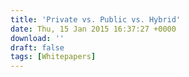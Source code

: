 ```yaml
---
title: 'Private vs. Public vs. Hybrid'
date: Thu, 15 Jan 2015 16:37:27 +0000
download: ''
draft: false
tags: [Whitepapers]
---
```


